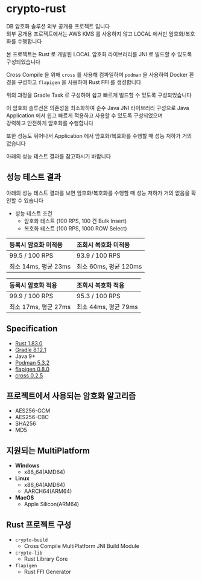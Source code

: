 # crypto-rust

DB 암호화 솔루션 외부 공개용 프로젝트 입니다  
외부 공개용 프로젝트에서는 AWS KMS 를 사용하지 않고 LOCAL 에서만 암호화/복호화를 수행합니다

본 프로젝트는 Rust 로 개발된 LOCAL 암호화 라이브러리를 JNI 로 빌드할 수 있도록 구성되었습니다

Cross Compile 을 위해 `cross` 를 사용해 컴파일하며 `podman` 을 사용하여 Docker 환경을 구성하고 `flapigen` 을 사용하여 Rust FFI 를 생성합니다

위의 과정을 Gradle Task 로 구성하여 쉽고 빠르게 빌드할 수 있도록 구성되었습니다

이 암호화 솔루션은 의존성을 최소화하여 순수 Java JNI 라이브러리 구성으로 Java Application 에서 쉽고 빠르게 적용하고 사용할 수 있도록 구성되었으며   
강력하고 안전하게 암호화를 수행합니다

또한 성능도 뛰어나서 Application 에서 암호화/복호화를 수행할 때 성능 저하가 거의 없습니다

아래의 성능 테스트 결과를 참고하시기 바랍니다

## 성능 테스트 결과

아래의 성능 테스트 결과를 보면 암호화/복호화를 수행할 때 성능 저하가 거의 없음을 확인할 수 있습니다

- 성능 테스트 조건
  - 암호화 테스트 (100 RPS, 100 건 Bulk Insert)
  - 복호화 테스트 (100 RPS, 1000 ROW Select)

| 등록시 암호화 미적용      | 조회시 복호화 미적용       |
|:-----------------|:------------------|
| 99.5 / 100 RPS   | 93.9 / 100 RPS    |
| 최소 14ms, 평균 23ms | 최소 60ms, 평균 120ms |

| 등록시 암호화 적용       | 조회시 복호화 적용       |
|:-----------------|:-----------------|
| 99.9 / 100 RPS   | 95.3 / 100 RPS   |
| 최소 17ms, 평균 27ms | 최소 44ms, 평균 79ms |


## Specification

- [Rust 1.83.0](https://www.rust-lang.org/)
- [Gradle 8.12.1](https://gradle.org/)
- Java 9+
- [Podman 5.3.2](https://podman.io/)
- [flapigen 0.8.0](https://github.com/Dushistov/flapigen-rs)
- [cross 0.2.5](https://github.com/cross-rs/cross)

## 프로젝트에서 사용되는 암호화 알고리즘

- AES256-GCM
- AES256-CBC
- SHA256
- MD5

## 지원되는 MultiPlatform

- **Windows**
    - x86_64(AMD64)
- **Linux**
    - x86_64(AMD64)
    - AARCH64(ARM64)
- **MacOS**
    - Apple Silicon(ARM64)

## Rust 프로젝트 구성

- `crypto-build`
    - Cross Compile MultiPlatform JNI Build Module
- `crypto-lib`
    - Rust Library Core
- `flapigen`
    - Rust FFI Generator